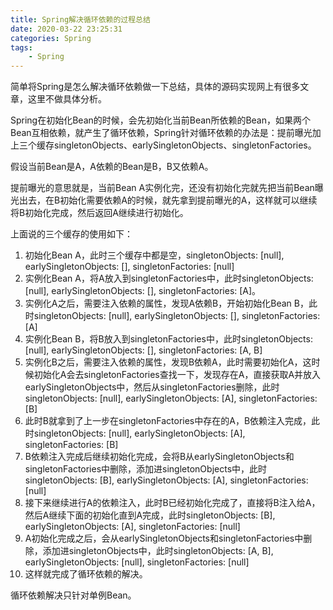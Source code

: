 ```yaml
---
title: Spring解决循环依赖的过程总结
date: 2020-03-22 23:25:31
categories: Spring
tags:
	- Spring
---
```


简单将Spring是怎么解决循环依赖做一下总结，具体的源码实现网上有很多文章，这里不做具体分析。

<!-- more -->

Spring在初始化Bean的时候，会先初始化当前Bean所依赖的Bean，如果两个Bean互相依赖，就产生了循环依赖，Spring针对循环依赖的办法是：提前曝光加上三个缓存singletonObjects、earlySingletonObjects、singletonFactories。

假设当前Bean是A，A依赖的Bean是B，B又依赖A。

提前曝光的意思就是，当前Bean A实例化完，还没有初始化完就先把当前Bean曝光出去，在B初始化需要依赖A的时候，就先拿到提前曝光的A，这样就可以继续将B初始化完成，然后返回A继续进行初始化。

上面说的三个缓存的使用如下：

1. 初始化Bean A，此时三个缓存中都是空，singletonObjects: [null], earlySingletonObjects: [], singletonFactories: [null]
2. 实例化Bean A，将A放入到singletonFactories中，此时singletonObjects: [null], earlySingletonObjects: [], singletonFactories: [A]。
3. 实例化A之后，需要注入依赖的属性，发现A依赖B，开始初始化Bean B，此时singletonObjects: [null], earlySingletonObjects: [], singletonFactories: [A]
4. 实例化Bean B，将B放入到singletonFactories中，此时singletonObjects: [null], earlySingletonObjects: [], singletonFactories: [A, B]
5. 实例化B之后，需要注入依赖的属性，发现B依赖A，此时需要初始化A，这时候初始化A会去singletonFactories查找一下，发现存在A，直接获取A并放入earlySingletonObjects中，然后从singletonFactories删除，此时singletonObjects: [null], earlySingletonObjects: [A], singletonFactories: [B]
6. 此时B就拿到了上一步在singletonFactories中存在的A，B依赖注入完成，此时singletonObjects: [null], earlySingletonObjects: [A], singletonFactories: [B]
7. B依赖注入完成后继续初始化完成，会将B从earlySingletonObjects和singletonFactories中删除，添加进singletonObjects中，此时singletonObjects: [B], earlySingletonObjects: [A], singletonFactories: [null]
8. 接下来继续进行A的依赖注入，此时B已经初始化完成了，直接将B注入给A，然后A继续下面的初始化直到A完成，此时singletonObjects: [B], earlySingletonObjects: [A], singletonFactories: [null]
9. A初始化完成之后，会从earlySingletonObjects和singletonFactories中删除，添加进singletonObjects中，此时singletonObjects: [A, B], earlySingletonObjects: [null], singletonFactories: [null]
10. 这样就完成了循环依赖的解决。

循环依赖解决只针对单例Bean。